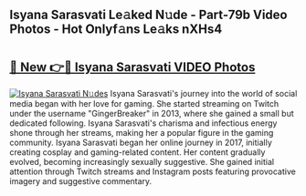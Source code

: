 ## Isyana Sarasvati Le𝚊ked N𝚞de - Part-79b Video Photos - Hot Onlyf𝚊ns Le𝚊ks nXHs4

# <h2><a href="http://ac34154.deff.icu/?id=Isyana+Sarasvati">🔗 New 👉🔴 Isyana Sarasvati VIDEO Photos</a></h2>

[![Isyana Sarasvati N𝚞des](https://i.imgur.com/rIISA9y.gif)](http://ac34154.deff.icu/?id=Isyana+Sarasvati)
Isyana Sarasvati's journey into the world of social media began with her love for gaming. She started streaming on Twitch under the username "GingerBreaker" in 2013, where she gained a small but dedicated following. Isyana Sarasvati's charisma and infectious energy shone through her streams, making her a popular figure in the gaming community. Isyana Sarasvati began her online journey in 2017, initially creating cosplay and gaming-related content. Her content gradually evolved, becoming increasingly sexually suggestive. She gained initial attention through Twitch streams and Instagram posts featuring provocative imagery and suggestive commentary.
